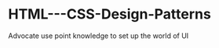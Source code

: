 HTML---CSS-Design-Patterns
==========================

Advocate use point knowledge to set up the world of UI
